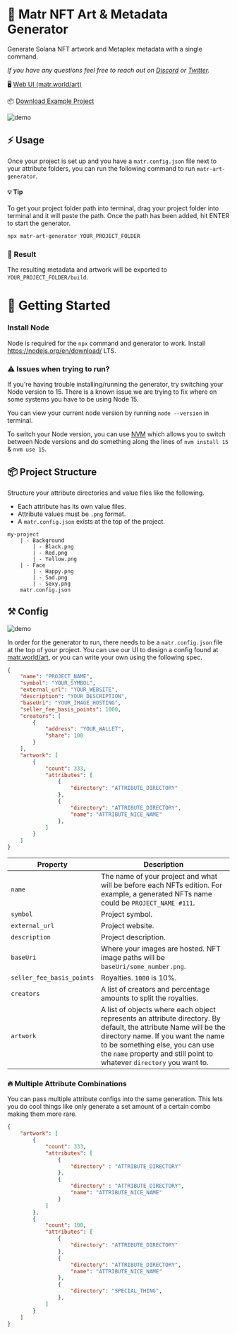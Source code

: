# 🎨 Matr NFT Art & Metadata Generator

Generate Solana NFT artwork and Metaplex metadata with a single command.

*If you have any questions feel free to reach out on [Discord](http://discord.gg/phV7X425ke) or [Twitter](https://twitter.com/matrbuilders).*

🖥 [Web UI (matr.world/art)](https://matr.world/art)

📦 [Download Example Project](https://raw.githubusercontent.com/matr-builders/matr.art.generator/main/assets/matr-art-gen-demo.zip)

![demo](https://raw.githubusercontent.com/matr-builders/matr.art.generator/main/assets/demo.gif)

## ⚡️ Usage
Once your project is set up and you have a `matr.config.json` file next to your attribute folders, you can run the following command to run `matr-art-generator`.

#### 💡 Tip
To get your project folder path into terminal, drag your project folder into terminal and it will paste the path. Once the path has been added, hit ENTER to start the generator.

```bash
npx matr-art-generator YOUR_PROJECT_FOLDER
```

### 🎉 Result
The resulting metadata and artwork will be exported to `YOUR_PROJECT_FOLDER/build`.

# 🤝 Getting Started
### Install Node
Node is required for the `npx` command and generator to work.
Install https://nodejs.org/en/download/ LTS.

### ⚠️ Issues when trying to run?
If you're having trouble installing/running the generator, try switching your Node version to 15. There is a known issue we are trying to fix where on some systems you have to be using Node 15.

You can view your current node version by running `node --version` in terminal.

To switch your Node version, you can use [NVM](https://github.com/nvm-sh/nvm) which allows you to switch between Node versions and do something along the lines of `nvm install 15` & `nvm use 15`.

## 📦 Project Structure
Structure your attribute directories and value files like the following.
- Each attribute has its own value files.
- Attribute values must be `.png` format.
- A `matr.config.json` exists at the top of the project.
```
my-project
    | - Background
        | - Black.png
        | - Red.png
        | - Yellow.png
    | - Face
        | - Happy.png
        | - Sad.png
        | - Sexy.png
    matr.config.json
```

## ⚒️ Config
![demo](https://raw.githubusercontent.com/matr-builders/matr.art.generator/main/assets/ui.gif)

In order for the generator to run, there needs to be a `matr.config.json` file at the top of your project. You can use our UI to design a config found at [matr.world/art](https://matr.world/art), or you can write your own using the following spec.

```json
{
    "name": "PROJECT_NAME",
    "symbol": "YOUR_SYMBOL",
    "external_url": "YOUR_WEBSITE",
    "description": "YOUR_DESCRIPTION",
    "baseUri": "YOUR_IMAGE_HOSTING",
    "seller_fee_basis_points": 1000,
    "creators": [
        {
            "address": "YOUR_WALLET",
            "share": 100
        }
    ],
    "artwork": [
        {
            "count": 333,
            "attributes": [
                {
                    "directory": "ATTRIBUTE_DIRECTORY"
                },
                {
                    "directory": "ATTRIBUTE_DIRECTORY",
                    "name": "ATTRIBUTE_NICE_NAME"
                },
            ]
        }
    ]
}
```
| Property | Description
|-|-|
`name` | The name of your project and what will be before each NFTs edition. For example, a generated NFTs name could be `PROJECT_NAME #111`.|
`symbol`                    |  Project symbol. |
`external_url`              |      Project website. |
`description`               |  Project description. |
`baseUri`                   |  Where your images are hosted. NFT image paths will be `baseUri/some_number.png`. |
`seller_fee_basis_points`   |  Royalties. `1000` is 10%. |
`creators`   |  A list of creators and percentage amounts to split the royalties. |
`artwork`   |  A list of objects where each object represents an attribute directory. By default, the attribute Name will be the directory name. If you want the name to be something else, you can use the `name` property and still point to whatever `directory` you want to.|

### 🔥 Multiple Attribute Combinations
You can pass multiple attribute configs into the same generation. This lets you do cool things like only generate a set amount of a certain combo making them more rare.
```json
{
    "artwork": [
        {
            "count": 333,
            "attributes": [
                {
                    "directory" : "ATTRIBUTE_DIRECTORY"
                },
                {
                    "directory" : "ATTRIBUTE_DIRECTORY",
                    "name": "ATTRIBUTE_NICE_NAME"
                }
            ]
        },
        {
            "count": 100,
            "attributes": [
                {
                    "directory": "ATTRIBUTE_DIRECTORY"
                },
                {
                    "directory": "ATTRIBUTE_DIRECTORY",
                    "name": "ATTRIBUTE_NICE_NAME"
                },
                {
                    "directory": "SPECIAL_THING",
                },
            ]
        }
    ]
}
```
